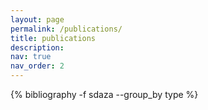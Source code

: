 ```yaml
---
layout: page
permalink: /publications/
title: publications
description: 
nav: true
nav_order: 2
---
```


<!-- _pages/publications.md -->
<div class="publications">
 {% bibliography -f sdaza --group_by type %}
</div>
